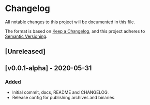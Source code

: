 # Changelog
All notable changes to this project will be documented in this file.

The format is based on [Keep a Changelog](https://keepachangelog.com/en/3.0.0/),
and this project adheres to [Semantic Versioning](https://semver.org/spec/v2.0.0.html).

## [Unreleased]

## [v0.0.1-alpha] - 2020-05-31

### Added
- Initial commit, docs, README and CHANGELOG.
- Release config for publishing archives and binaries.
